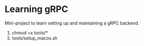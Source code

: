 # Learning gRPC

Mini-project to learn setting up and maintaining a gRPC backend.

1. chmod +x tools/*
2. tools/setup_macos.sh